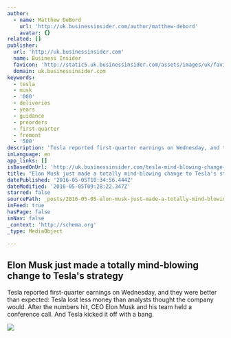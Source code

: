 ```yaml
---
author:
  - name: Matthew DeBord
    url: 'http://uk.businessinsider.com/author/matthew-debord'
    avatar: {}
related: []
publisher:
  url: 'http://uk.businessinsider.com'
  name: Business Insider
  favicon: 'http://static5.uk.businessinsider.com/assets/images/uk/favicons/favicon.ico?v=BI-UK-2016-03-31'
  domain: uk.businessinsider.com
keywords:
  - tesla
  - musk
  - '000'
  - deliveries
  - years
  - guidance
  - preorders
  - first-quarter
  - fremont
  - '500'
description: 'Tesla reported first-quarter earnings on Wednesday, and they were better than expected: Tesla lost less money than analysts thought the company would. After the numbers hit, CEO Elon Musk and his team held a conference call. And Tesla kicked it off with a bang.'
inLanguage: en
app_links: []
isBasedOnUrl: 'http://uk.businessinsider.com/tesla-mind-blowing-change-strategy-2016-5?r=US&IR=T'
title: "Elon Musk just made a totally mind-blowing change to Tesla's strategy"
datePublished: '2016-05-05T10:34:56.444Z'
dateModified: '2016-05-05T09:28:22.347Z'
starred: false
sourcePath: _posts/2016-05-05-elon-musk-just-made-a-totally-mind-blowing-change-to-teslas.md
inFeed: true
hasPage: false
inNav: false
_context: 'http://schema.org'
_type: MediaObject

---
```

<article style=""><h1>Elon Musk just made a totally mind-blowing change to Tesla's strategy</h1><p>Tesla reported first-quarter earnings on Wednesday, and they were better than expected: Tesla lost less money than analysts thought the company would. After the numbers hit, CEO Elon Musk and his team held a conference call. And Tesla kicked it off with a bang.</p><img src="http://static6.uk.businessinsider.com/image/572a7d41dd0895583a8b47fa-4752-2376/img_3158.jpg" /></article>